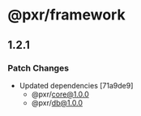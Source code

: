 # @pxr/framework

## 1.2.1

### Patch Changes

- Updated dependencies [71a9de9]
  - @pxr/core@1.0.0
  - @pxr/db@1.0.0
